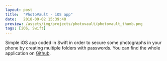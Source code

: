 ```yaml
---
layout: post
title:  "PhotoVault - iOS app"
date:   2018-09-02 15:39:40
preview: /assets/img/projects/photovault/photovault_thumb.png
tags: [iOS, Swift]
---
```



Simple iOS app coded in Swift in order to secure some photographs in your phone by creating multiple folders with passwords. You can find the whole application on [Github](https://github.com/audreycgltt/PhotoVault_iOS). 
